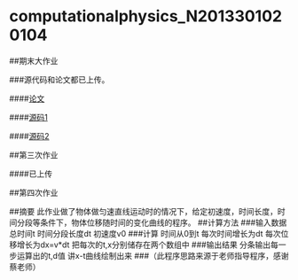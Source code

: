 # computationalphysics_N2013301020104


##期末大作业

###源代码和论文都已上传。

####[论文](https://github.com/dygical/computationalphysics_N2013301020104/blob/master/%E7%94%A8Python%E5%86%99%E4%B8%80%E4%B8%AA%E8%B4%AA%E5%90%83%E8%9B%87%E6%B8%B8%E6%88%8F.docx)

####[源码1](https://github.com/dygical/computationalphysics_N2013301020104/blob/master/snake-draft.py)

####[源码2](https://github.com/dygical/computationalphysics_N2013301020104/blob/master/snake.py)

##第三次作业

####已上传

##第四次作业

##摘要
此作业做了物体做匀速直线运动时的情况下，给定初速度，时间长度，时间分段等条件下，物体位移随时间的变化曲线的程序。
##计算方法
###输入数据
 总时间t
 时间分段长度dt
 初速度v0
###计算
 时间从0到t
 每次时间增长为dt
 每次位移增长为dx=v*dt
 把每次的t,x分别储存在两个数组中
###输出结果
 分条输出每一步运算出的t,d值
 讲x-t曲线绘制出来
###（此程序思路来源于老师指导程序，感谢蔡老师）
